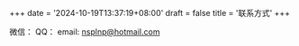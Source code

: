 +++
date = '2024-10-19T13:37:19+08:00'
draft = false
title = '联系方式'
+++

微信：
QQ：
email: nsplnp@hotmail.com